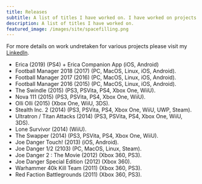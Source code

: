 ```yaml
---
title: Releases
subtitle: A list of titles I have worked on. I have worked on projects through all stages of the development cycle as well as assisting with porting and optimisation bringing indie titles to different platforms.
description: A list of titles I have worked on.
featured_image: /images/site/spacefilling.png
---
```


For more details on work undretaken for various projects please visit my [LinkedIn](https://www.linkedin.com/in/alexdixon1611/).

- Erica (2019) (PS4) + Erica Companion App (iOS, Android)
- Football Manager 2018 (2017) (PC, MacOS, Linux, iOS, Android).   
- Football Manager 2017 (2016) (PC, MacOS, Linux, iOS, Android).   
- Football Manager 2016 (2015) (PC, MacOS, Linux, iOS, Android).  
- The Swindle (2015) (PS3, PSVita, PS4, Xbox One, WiiU).  
- Nova 111 (2015) (PS3, PSVita, PS4, Xbox One, WiiU).  
- Olli Olli (2015) (Xbox One, WiiU, 3DS).  
- Stealth Inc. 2 (2014) (PS3, PSVita, PS4, Xbox One, WiiU, UWP, Steam).  
- Ultratron / Titan Attacks (2014) (PS3, PSVita, PS4, Xbox One, WiiU, 3DS).  
- Lone Survivor (2014) (WiiU).   
- The Swapper (2014) (PS3, PSVita, PS4, Xbox One, WiiU).
- Joe Danger Touch! (2013) (iOS, Android).
- Joe Danger 1/2 (2103) (PC, MacOS, Linux, Steam).
- Joe Danger 2 : The Movie (2012) (Xbox 360, PS3). 
- Joe Danger Special Edition (2012) (Xbox 360). 
- Warhammer 40k Kill Team (2011) (Xbox 360, PS3). 
- Red Faction Battlegrounds (2011) (Xbox 360, PS3). 
